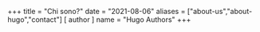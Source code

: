 +++
title = "Chi sono?"
date = "2021-08-06"
aliases = ["about-us","about-hugo","contact"]
[ author ]
  name = "Hugo Authors"
+++


